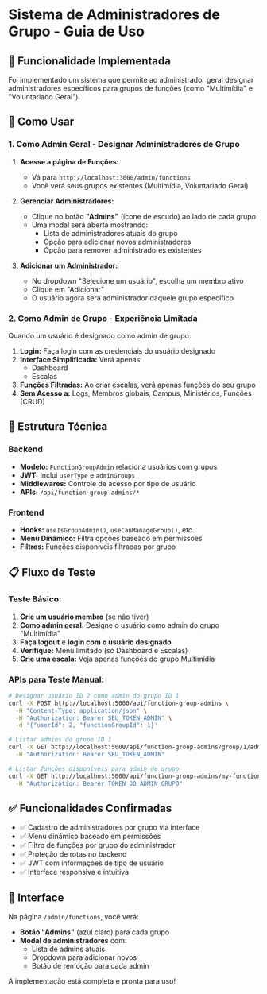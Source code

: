 # Sistema de Administradores de Grupo - Guia de Uso

## 🎯 Funcionalidade Implementada

Foi implementado um sistema que permite ao administrador geral designar administradores específicos para grupos de funções (como "Multimídia" e "Voluntariado Geral").

## 🚀 Como Usar

### 1. Como Admin Geral - Designar Administradores de Grupo

1. **Acesse a página de Funções:**
   - Vá para `http://localhost:3000/admin/functions`
   - Você verá seus grupos existentes (Multimídia, Voluntariado Geral)

2. **Gerenciar Administradores:**
   - Clique no botão **"Admins"** (ícone de escudo) ao lado de cada grupo
   - Uma modal será aberta mostrando:
     - Lista de administradores atuais do grupo
     - Opção para adicionar novos administradores
     - Opção para remover administradores existentes

3. **Adicionar um Administrador:**
   - No dropdown "Selecione um usuário", escolha um membro ativo
   - Clique em "Adicionar"
   - O usuário agora será administrador daquele grupo específico

### 2. Como Admin de Grupo - Experiência Limitada

Quando um usuário é designado como admin de grupo:

1. **Login:** Faça login com as credenciais do usuário designado
2. **Interface Simplificada:** Verá apenas:
   - Dashboard
   - Escalas
3. **Funções Filtradas:** Ao criar escalas, verá apenas funções do seu grupo
4. **Sem Acesso a:** Logs, Membros globais, Campus, Ministérios, Funções (CRUD)

## 🔧 Estrutura Técnica

### Backend
- **Modelo:** `FunctionGroupAdmin` relaciona usuários com grupos
- **JWT:** Inclui `userType` e `adminGroups`
- **Middlewares:** Controle de acesso por tipo de usuário
- **APIs:** `/api/function-group-admins/*`

### Frontend
- **Hooks:** `useIsGroupAdmin()`, `useCanManageGroup()`, etc.
- **Menu Dinâmico:** Filtra opções baseado em permissões
- **Filtros:** Funções disponíveis filtradas por grupo

## 📋 Fluxo de Teste

### Teste Básico:
1. **Crie um usuário membro** (se não tiver)
2. **Como admin geral:** Designe o usuário como admin do grupo "Multimídia"
3. **Faça logout** e **login com o usuário designado**
4. **Verifique:** Menu limitado (só Dashboard e Escalas)
5. **Crie uma escala:** Veja apenas funções do grupo Multimídia

### APIs para Teste Manual:

```bash
# Designar usuário ID 2 como admin do grupo ID 1
curl -X POST http://localhost:5000/api/function-group-admins \
  -H "Content-Type: application/json" \
  -H "Authorization: Bearer SEU_TOKEN_ADMIN" \
  -d '{"userId": 2, "functionGroupId": 1}'

# Listar admins do grupo ID 1
curl -X GET http://localhost:5000/api/function-group-admins/group/1/admins \
  -H "Authorization: Bearer SEU_TOKEN_ADMIN"

# Listar funções disponíveis para admin de grupo
curl -X GET http://localhost:5000/api/function-group-admins/my-functions \
  -H "Authorization: Bearer TOKEN_DO_ADMIN_GRUPO"
```

## ✅ Funcionalidades Confirmadas

- ✅ Cadastro de administradores por grupo via interface
- ✅ Menu dinâmico baseado em permissões
- ✅ Filtro de funções por grupo do administrador
- ✅ Proteção de rotas no backend
- ✅ JWT com informações de tipo de usuário
- ✅ Interface responsiva e intuitiva

## 🎨 Interface

Na página `/admin/functions`, você verá:
- **Botão "Admins"** (azul claro) para cada grupo
- **Modal de administradores** com:
  - Lista de admins atuais
  - Dropdown para adicionar novos
  - Botão de remoção para cada admin

A implementação está completa e pronta para uso!